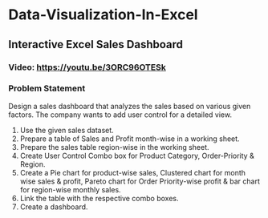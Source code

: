 # Data-Visualization-In-Excel

## Interactive Excel Sales Dashboard

### Video: https://youtu.be/3ORC96OTESk
### Problem Statement
Design a sales dashboard that analyzes the sales based on various given factors. The company wants to add user control for a detailed view.

1. Use the given sales dataset.
2. Prepare a table of Sales and Profit month-wise in a working sheet.
3. Prepare the sales table region-wise in the working sheet.
4. Create User Control Combo box for Product Category, Order-Priority & Region.
5. Create a Pie chart for product-wise sales, Clustered chart for month wise sales & profit, Pareto chart for Order Priority-wise profit & bar chart for region-wise monthly sales.
6. Link the table with the respective combo boxes.
7. Create a dashboard.
